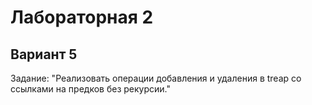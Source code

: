 # Лабораторная 2
## Вариант 5

Задание: "Реализовать операции добавления и удаления в treap со ссылками на предков без
рекурсии."